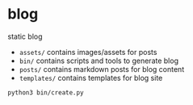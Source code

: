 # blog

static blog

- `assets/` contains images/assets for posts
- `bin/` contains scripts and tools to generate blog
- `posts/` contains markdown posts for blog content
- `templates/` contains templates for blog site

```
python3 bin/create.py
```
